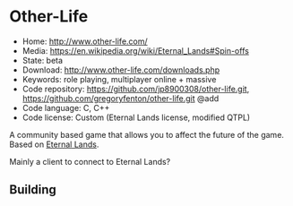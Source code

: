 # Other-Life

- Home: http://www.other-life.com/
- Media: https://en.wikipedia.org/wiki/Eternal_Lands#Spin-offs
- State: beta
- Download: http://www.other-life.com/downloads.php
- Keywords: role playing, multiplayer online + massive
- Code repository: https://github.com/jp8900308/other-life.git, https://github.com/gregoryfenton/other-life.git @add
- Code language: C, C++
- Code license: Custom (Eternal Lands license, modified QTPL)

A community based game that allows you to affect the future of the game.
Based on [Eternal Lands](eternal_lands.md).

Mainly a client to connect to Eternal Lands?

## Building
